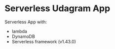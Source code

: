 # Serverless Udagram App 
Serverless App with: 
- lambda
- DynamoDB 
- Serverless framework (v1.43.0)